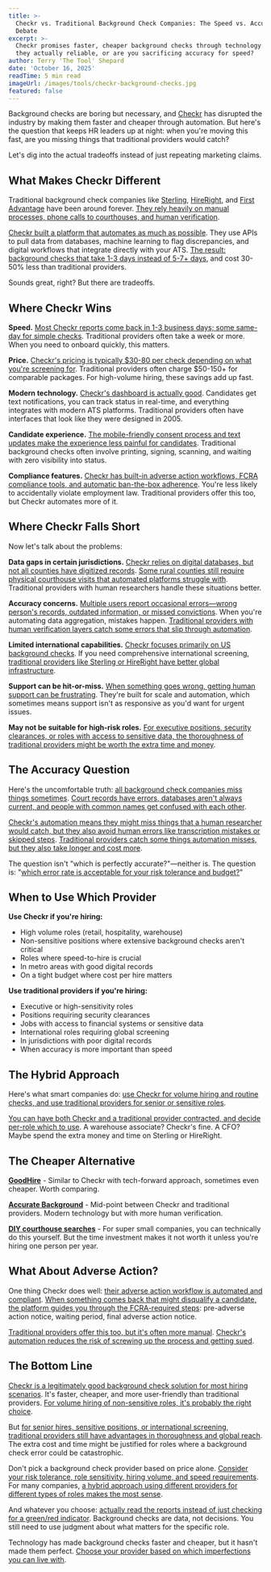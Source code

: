 ```yaml
---
title: >-
  Checkr vs. Traditional Background Check Companies: The Speed vs. Accuracy
  Debate
excerpt: >-
  Checkr promises faster, cheaper background checks through technology. But are
  they actually reliable, or are you sacrificing accuracy for speed?
author: Terry 'The Tool' Shepard
date: 'October 16, 2025'
readTime: 5 min read
imageUrl: /images/tools/checkr-background-checks.jpg
featured: false
---
```


Background checks are boring but necessary, and [Checkr](https://checkr.com/) has disrupted the industry by making them faster and cheaper through automation. But here's the question that keeps HR leaders up at night: when you're moving this fast, are you missing things that traditional providers would catch?

Let's dig into the actual tradeoffs instead of just repeating marketing claims.

## What Makes Checkr Different

Traditional background check companies like [Sterling](https://www.sterlingcheck.com/), [HireRight](https://www.hireright.com/), and [First Advantage](https://fadv.com/) have been around forever. [They rely heavily on manual processes, phone calls to courthouses, and human verification](https://www.shrm.org/topics-tools/news/talent-acquisition/background-check-methods-traditional-vs-automated).

[Checkr built a platform that automates as much as possible](https://checkr.com/). They use APIs to pull data from databases, machine learning to flag discrepancies, and digital workflows that integrate directly with your ATS. [The result: background checks that take 1-3 days instead of 5-7+ days](https://checkr.com/product/platform), and cost 30-50% less than traditional providers.

Sounds great, right? But there are tradeoffs.

## Where Checkr Wins

**Speed.** [Most Checkr reports come back in 1-3 business days; some same-day for simple checks](https://checkr.com/product/platform). Traditional providers often take a week or more. When you need to onboard quickly, this matters.

**Price.** [Checkr's pricing is typically $30-80 per check depending on what you're screening for](https://checkr.com/pricing). Traditional providers often charge $50-150+ for comparable packages. For high-volume hiring, these savings add up fast.

**Modern technology.** [Checkr's dashboard is actually good](https://checkr.com/product/platform). Candidates get text notifications, you can track status in real-time, and everything integrates with modern ATS platforms. Traditional providers often have interfaces that look like they were designed in 2005.

**Candidate experience.** [The mobile-friendly consent process and text updates make the experience less painful for candidates](https://checkr.com/product/candidate-experience). Traditional background checks often involve printing, signing, scanning, and waiting with zero visibility into status.

**Compliance features.** [Checkr has built-in adverse action workflows, FCRA compliance tools, and automatic ban-the-box adherence](https://checkr.com/product/compliance). You're less likely to accidentally violate employment law. Traditional providers offer this too, but Checkr automates more of it.

## Where Checkr Falls Short

Now let's talk about the problems:

**Data gaps in certain jurisdictions.** [Checkr relies on digital databases, but not all counties have digitized records](https://www.shrm.org/topics-tools/news/talent-acquisition/background-check-data-gaps). [Some rural counties still require physical courthouse visits that automated platforms struggle with](https://www.backgroundchecks.com/community/post/background-check-challenges-rural-counties). Traditional providers with human researchers handle these situations better.

**Accuracy concerns.** [Multiple users report occasional errors—wrong person's records, outdated information, or missed convictions](https://www.g2.com/products/checkr/reviews?filters[review_sentiment]=critical). When you're automating data aggregation, mistakes happen. [Traditional providers with human verification layers catch some errors that slip through automation](https://www.hireright.com/why-hireright/quality-and-accuracy).

**Limited international capabilities.** [Checkr focuses primarily on US background checks](https://checkr.com/product/international). If you need comprehensive international screening, [traditional providers like Sterling or HireRight have better global infrastructure](https://www.sterlingcheck.com/locations/).

**Support can be hit-or-miss.** [When something goes wrong, getting human support can be frustrating](https://www.g2.com/products/checkr/reviews?filters[review_sentiment]=critical). They're built for scale and automation, which sometimes means support isn't as responsive as you'd want for urgent issues.

**May not be suitable for high-risk roles.** [For executive positions, security clearances, or roles with access to sensitive data, the thoroughness of traditional providers might be worth the extra time and money](https://www.shrm.org/topics-tools/news/talent-acquisition/background-checks-for-sensitive-roles).

## The Accuracy Question

Here's the uncomfortable truth: [all background check companies miss things sometimes](https://www.fcra.com/fcra/background-check-accuracy.html). [Court records have errors, databases aren't always current, and people with common names get confused with each other](https://www.consumer.ftc.gov/articles/0157-employment-background-checks).

[Checkr's automation means they might miss things that a human researcher would catch, but they also avoid human errors like transcription mistakes or skipped steps](https://checkr.com/resources/articles/accuracy-in-background-screening). [Traditional providers catch some things automation misses, but they also take longer and cost more](https://www.sterlingcheck.com/).

The question isn't "which is perfectly accurate?"—neither is. The question is: "[which error rate is acceptable for your risk tolerance and budget?](https://www.shrm.org/topics-tools/news/talent-acquisition/balancing-speed-accuracy-background-checks)"

## When to Use Which Provider

**Use Checkr if you're hiring:**
- High volume roles (retail, hospitality, warehouse)
- Non-sensitive positions where extensive background checks aren't critical
- Roles where speed-to-hire is crucial
- In metro areas with good digital records
- On a tight budget where cost per hire matters

**Use traditional providers if you're hiring:**
- Executive or high-sensitivity roles
- Positions requiring security clearances
- Jobs with access to financial systems or sensitive data
- International roles requiring global screening
- In jurisdictions with poor digital records
- When accuracy is more important than speed

## The Hybrid Approach

Here's what smart companies do: [use Checkr for volume hiring and routine checks, and use traditional providers for senior or sensitive roles](https://www.shrm.org/topics-tools/news/talent-acquisition/multi-vendor-background-check-strategy).

[You can have both Checkr and a traditional provider contracted, and decide per-role which to use](https://www.gartner.com/en/human-resources/topics/background-screening-vendor-management). A warehouse associate? Checkr's fine. A CFO? Maybe spend the extra money and time on Sterling or HireRight.

## The Cheaper Alternative

[**GoodHire**](https://www.goodhire.com/) - Similar to Checkr with tech-forward approach, sometimes even cheaper. Worth comparing.

[**Accurate Background**](https://www.accuratebackground.com/) - Mid-point between Checkr and traditional providers. Modern technology but with more human verification.

[**DIY courthouse searches**](https://www.backgroundchecks.com/blog/how-to-run-background-checks-yourself) - For super small companies, you can technically do this yourself. But the time investment makes it not worth it unless you're hiring one person per year.

## What About Adverse Action?

One thing Checkr does well: [their adverse action workflow is automated and compliant](https://checkr.com/product/compliance). [When something comes back that might disqualify a candidate, the platform guides you through the FCRA-required steps](https://www.fcra.com/fcra/adverse-action.html): pre-adverse action notice, waiting period, final adverse action notice.

[Traditional providers offer this too, but it's often more manual](https://www.hireright.com/screening-solutions/adverse-action-solutions). [Checkr's automation reduces the risk of screwing up the process and getting sued](https://www.shrm.org/topics-tools/news/talent-acquisition/fcra-compliance-automation).

## The Bottom Line

[Checkr is a legitimately good background check solution for most hiring scenarios](https://checkr.com/). It's faster, cheaper, and more user-friendly than traditional providers. [For volume hiring of non-sensitive roles, it's probably the right choice](https://www.g2.com/products/checkr/reviews).

But [for senior hires, sensitive positions, or international screening, traditional providers still have advantages in thoroughness and global reach](https://www.sterlingcheck.com/). The extra cost and time might be justified for roles where a background check error could be catastrophic.

Don't pick a background check provider based on price alone. [Consider your risk tolerance, role sensitivity, hiring volume, and speed requirements](https://www.shrm.org/topics-tools/news/talent-acquisition/selecting-background-check-provider). For many companies, [a hybrid approach using different providers for different types of roles makes the most sense](https://www.gartner.com/en/human-resources/topics/background-screening-vendor-management).

And whatever you choose: [actually read the reports instead of just checking for a green/red indicator](https://www.shrm.org/topics-tools/news/talent-acquisition/how-to-read-background-check-reports). Background checks are data, not decisions. You still need to use judgment about what matters for the specific role.

Technology has made background checks faster and cheaper, but it hasn't made them perfect. [Choose your provider based on which imperfections you can live with](https://www.fcra.com/fcra/background-check-accuracy.html).
